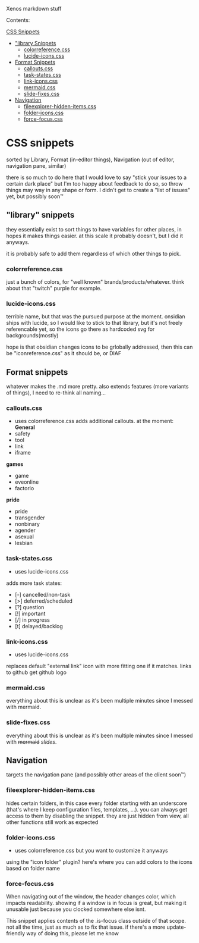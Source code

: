 
Xenos markdown stuff

Contents:

[CSS Snippets](#css-snippets)
- ["library Snippets](#library-snippets)
    - [colorreference.css](#colorreference.css)
    - [lucide-icons.css](#lucide-icons.css)
- [Format Snippets](#format-snippets)
    - [callouts.css](#callouts.css)
    - [task-states.css](#task-states.css)
    - [link-icons.css](#link-icons.css)
    - [mermaid.css](#mermaid.css)
    - [slide-fixes.css](#slide-fixes.css)
- [Navigation](#navigation)
    - [fileexplorer-hidden-items.css](#fileexplorer-hidden-items.css)
    - [folder-icons.css](#folder-icons.css)
    - [force-focus.css](#force-focus.css)

# CSS snippets
sorted by Library, Format (in-editor things), Navigation (out of editor, navigation pane, similar)

there is so much to do here that I would love to say "stick your issues to a certain dark place" but I'm too happy about feedback to do so, so throw things may way in any shape or form. I didn't get to create a "list of issues" yet, but possibly soon™

## "library" snippets
they essentially exist to sort things to have variables for other places, in hopes it makes things easier. at this scale it probably doesn't, but I did it anyways. 

it is probably safe to add them regardless of which other things to pick.

### colorreference.css
just a bunch of colors, for "well known" brands/products/whatever. think about that "twitch" purple for example. 

### lucide-icons.css
terrible name, but that was the pursued purpose at the moment. onsidian ships with lucide, so I would like to stick to that library, but it's not freely referencable yet, so the icons go there as hardcoded svg for backgrounds(mostly)

hope is that obsidian changes icons to be grlobally addressed, then this can be "iconreference.css" as it should be, or DIAF

## Format snippets
whatever makes the .md more pretty. also extends features (more variants of things), I need to re-think all naming...

### callouts.css
- uses colorreference.css
adds additional callouts. at the moment:
**General**
- safety
- tool
- link
- iframe

**games**
- game
- eveonline
- factorio

**pride**
- pride
- transgender
- nonbinary
- agender
- asexual
- lesbian

### task-states.css
- uses lucide-icons.css

adds more task states:
- [-] cancelled/non-task
- [>] deferred/scheduled
- [?] question
- [!] important
- [/] in progress
- [t] delayed/backlog

### link-icons.css
- uses lucide-icons.css

replaces default "external link" icon with more fitting one if it matches. links to github get github logo

### mermaid.css
everything about this is unclear as it's been multiple minutes since I messed with mermaid.

### slide-fixes.css
everything about this is unclear as it's been multiple minutes since I messed with ~~mermaid~~ _slides_.

## Navigation
targets the navigation pane (and possibly other areas of the client soon™)

### fileexplorer-hidden-items.css
hides certain folders, in this case every folder starting with an underscore (that's where I keep configuration files, templates, ...). you can always get access to them by disabling the snippet. they are just hidden from view, all other functions still work as expected

### folder-icons.css
- uses colorreference.css but you want to customize it anyways

using the "icon folder" plugin? here's where you can add colors to the icons based on folder name

### force-focus.css
When navigating out of the window, the header changes color, which impacts readability. showing if a window is in focus is great, but making it unusable just because you clocked somewhere else isnt.

This snippet applies contents of the .is-focus class outside of that scope. not all the time, just as much as to fix that issue. if there's a more update-friendly way of doing this, please let me know